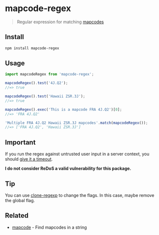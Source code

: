 # mapcode-regex

> Regular expression for matching [mapcodes](https://www.mapcode.com/about)

## Install

```sh
npm install mapcode-regex
```

## Usage

```js
import mapcodeRegex from 'mapcode-regex';

mapcodeRegex().test('4J.Q2');
//=> true

mapcodeRegex().test('Hawaii ZSR.3J');
//=> true

mapcodeRegex().exec('This is a mapcode FRA 4J.Q2')[0];
//=> 'FRA 4J.Q2'

'Multiple FRA 4J.Q2 Hawaii ZSR.3J mapcodes'.match(mapcodeRegex());
//=> ['FRA 4J.Q2', 'Hawaii ZSR.3J']
```

## Important

If you run the regex against untrusted user input in a server context, you should [give it a timeout](https://github.com/sindresorhus/super-regex).

**I do not consider ReDoS a valid vulnerability for this package.**

## Tip

You can use [clone-regexp](https://github.com/sindresorhus/clone-regexp) to change the flags. In this case, maybe remove the global flag.

## Related

- [mapcode](https://github.com/sindresorhus/mapcode) - Find mapcodes in a string
